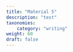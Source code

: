 ```yaml
---
title: "Material 5"
description: "test"
taxonomies:
    category: "writing"
weight: 60
draft: false
---
```



